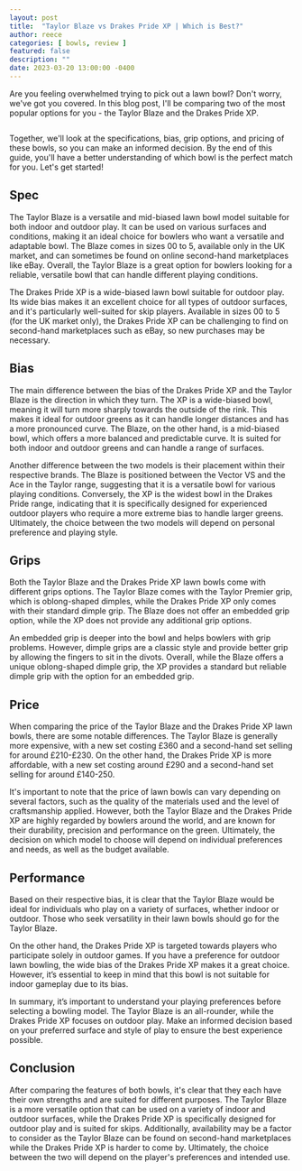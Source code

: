 ```yaml
---
layout: post
title:  "Taylor Blaze vs Drakes Pride XP | Which is Best?"
author: reece
categories: [ bowls, review ]
featured: false
description: ""
date: 2023-03-20 13:00:00 -0400
---
```

    

<!-- wp:paragraph -->
<p xmlns="http://www.w3.org/1999/xhtml">Are you feeling overwhelmed trying to pick out a lawn bowl? Don't worry, we've got you covered. In this blog post, I'll be comparing two of the most popular options for you - the Taylor Blaze and the Drakes Pride XP. </p>
<!-- /wp:paragraph -->

<!-- wp:image {"id":2031,"sizeSlug":"large","linkDestination":"none"} -->
<figure class="wp-block-image size-large"><img src="/img/posts/taylor-blaze-vs-drakes-pride-xp-1024x576.jpg" alt="" class="wp-image-2031"/></figure>
<!-- /wp:image -->

<!-- wp:paragraph -->
<p>Together, we'll look at the specifications, bias, grip options, and pricing of these bowls, so you can make an informed decision. By the end of this guide, you'll have a better understanding of which bowl is the perfect match for you. Let's get started!</p>
<!-- /wp:paragraph -->

<!-- wp:heading -->
<h2>Spec</h2>
<!-- /wp:heading -->

<!-- wp:paragraph -->
<p>The Taylor Blaze is a versatile and mid-biased lawn bowl model suitable for both indoor and outdoor play. It can be used on various surfaces and conditions, making it an ideal choice for bowlers who want a versatile and adaptable bowl. The Blaze comes in sizes 00 to 5, available only in the UK market, and can sometimes be found on online second-hand marketplaces like eBay. Overall, the Taylor Blaze is a great option for bowlers looking for a reliable, versatile bowl that can handle different playing conditions.</p>
<!-- /wp:paragraph -->

<!-- wp:paragraph -->
<p>The Drakes Pride XP is a wide-biased lawn bowl suitable for outdoor play. Its wide bias makes it an excellent choice for all types of outdoor surfaces, and it's particularly well-suited for skip players. Available in sizes 00 to 5 (for the UK market only), the Drakes Pride XP can be challenging to find on second-hand marketplaces such as eBay, so new purchases may be necessary.</p>
<!-- /wp:paragraph -->

<!-- wp:heading -->
<h2>Bias</h2>
<!-- /wp:heading -->

<!-- wp:paragraph -->
<p>The main difference between the bias of the Drakes Pride XP and the Taylor Blaze is the direction in which they turn. The XP is a wide-biased bowl, meaning it will turn more sharply towards the outside of the rink. This makes it ideal for outdoor greens as it can handle longer distances and has a more pronounced curve. The Blaze, on the other hand, is a mid-biased bowl, which offers a more balanced and predictable curve. It is suited for both indoor and outdoor greens and can handle a range of surfaces.</p>
<!-- /wp:paragraph -->

<!-- wp:paragraph -->
<p>Another difference between the two models is their placement within their respective brands. The Blaze is positioned between the Vector VS and the Ace in the Taylor range, suggesting that it is a versatile bowl for various playing conditions. Conversely, the XP is the widest bowl in the Drakes Pride range, indicating that it is specifically designed for experienced outdoor players who require a more extreme bias to handle larger greens. Ultimately, the choice between the two models will depend on personal preference and playing style.</p>
<!-- /wp:paragraph -->

<!-- wp:heading -->
<h2>Grips</h2>
<!-- /wp:heading -->

<!-- wp:paragraph -->
<p>Both the Taylor Blaze and the Drakes Pride XP lawn bowls come with different grips options. The Taylor Blaze comes with the Taylor Premier grip, which is oblong-shaped dimples, while the Drakes Pride XP only comes with their standard dimple grip. The Blaze does not offer an embedded grip option, while the XP does not provide any additional grip options.</p>
<!-- /wp:paragraph -->

<!-- wp:paragraph -->
<p>An embedded grip is deeper into the bowl and helps bowlers with grip problems. However, dimple grips are a classic style and provide better grip by allowing the fingers to sit in the divots. Overall, while the Blaze offers a unique oblong-shaped dimple grip, the XP provides a standard but reliable dimple grip with the option for an embedded grip.</p>
<!-- /wp:paragraph -->

<!-- wp:heading -->
<h2>Price</h2>
<!-- /wp:heading -->

<!-- wp:paragraph -->
<p>When comparing the price of the Taylor Blaze and the Drakes Pride XP lawn bowls, there are some notable differences. The Taylor Blaze is generally more expensive, with a new set costing £360 and a second-hand set selling for around £210-£230. On the other hand, the Drakes Pride XP is more affordable, with a new set costing around £290 and a second-hand set selling for around £140-250.</p>
<!-- /wp:paragraph -->

<!-- wp:paragraph -->
<p>It's important to note that the price of lawn bowls can vary depending on several factors, such as the quality of the materials used and the level of craftsmanship applied. However, both the Taylor Blaze and the Drakes Pride XP are highly regarded by bowlers around the world, and are known for their durability, precision and performance on the green. Ultimately, the decision on which model to choose will depend on individual preferences and needs, as well as the budget available.</p>
<!-- /wp:paragraph -->

<!-- wp:heading -->
<h2>Performance</h2>
<!-- /wp:heading -->

<!-- wp:paragraph -->
<p>Based on their respective bias, it is clear that the Taylor Blaze would be ideal for individuals who play on a variety of surfaces, whether indoor or outdoor. Those who seek versatility in their lawn bowls should go for the Taylor Blaze.</p>
<!-- /wp:paragraph -->

<!-- wp:paragraph -->
<p>On the other hand, the Drakes Pride XP is targeted towards players who participate solely in outdoor games. If you have a preference for outdoor lawn bowling, the wide bias of the Drakes Pride XP makes it a great choice. However, it’s essential to keep in mind that this bowl is not suitable for indoor gameplay due to its bias.</p>
<!-- /wp:paragraph -->

<!-- wp:paragraph -->
<p>In summary, it’s important to understand your playing preferences before selecting a bowling model. The Taylor Blaze is an all-rounder, while the Drakes Pride XP focuses on outdoor play. Make an informed decision based on your preferred surface and style of play to ensure the best experience possible.</p>
<!-- /wp:paragraph -->

<!-- wp:heading -->
<h2>Conclusion</h2>
<!-- /wp:heading -->

<!-- wp:paragraph -->
<p>After comparing the features of both bowls, it's clear that they each have their own strengths and are suited for different purposes. The Taylor Blaze is a more versatile option that can be used on a variety of indoor and outdoor surfaces, while the Drakes Pride XP is specifically designed for outdoor play and is suited for skips. Additionally, availability may be a factor to consider as the Taylor Blaze can be found on second-hand marketplaces while the Drakes Pride XP is harder to come by. Ultimately, the choice between the two will depend on the player's preferences and intended use.</p>
<!-- /wp:paragraph -->
    